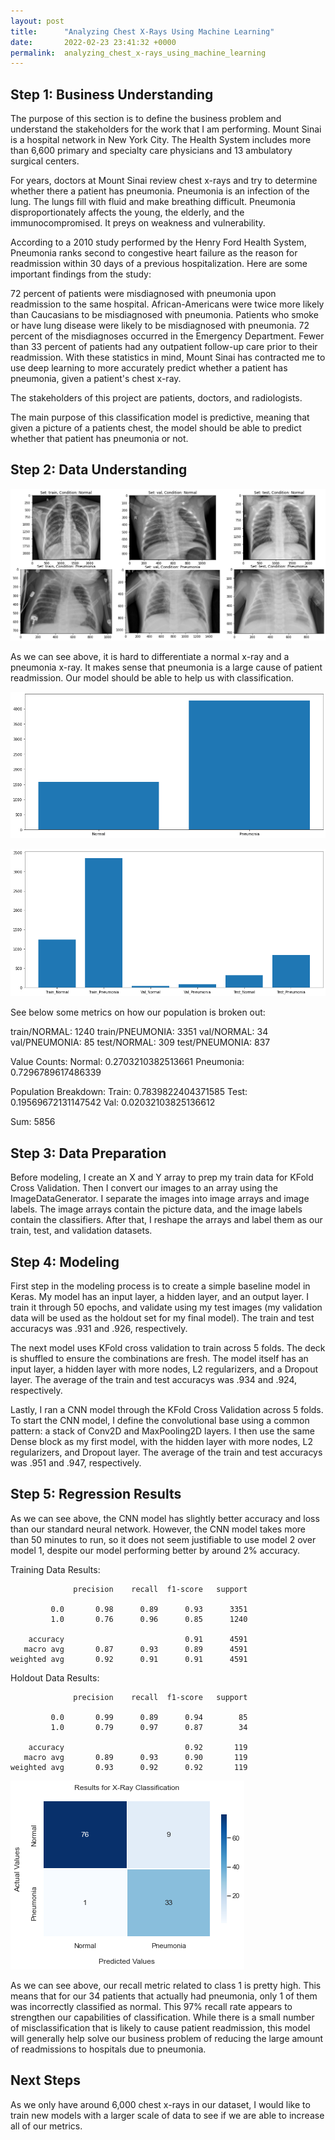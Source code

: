 ```yaml
---
layout: post
title:      "Analyzing Chest X-Rays Using Machine Learning"
date:       2022-02-23 23:41:32 +0000
permalink:  analyzing_chest_x-rays_using_machine_learning
---
```




## Step 1: Business Understanding

The purpose of this section is to define the business problem and understand the stakeholders for the work that I am performing. Mount Sinai is a hospital network in New York City. The Health System includes more than 6,600 primary and specialty care physicians and 13 ambulatory surgical centers.

For years, doctors at Mount Sinai review chest x-rays and try to determine whether there a patient has pneumonia. Pneumonia is an infection of the lung. The lungs fill with fluid and make breathing difficult. Pneumonia disproportionately affects the young, the elderly, and the immunocompromised. It preys on weakness and vulnerability.

According to a 2010 study performed by the Henry Ford Health System, Pneumonia ranks second to congestive heart failure as the reason for readmission within 30 days of a previous hospitalization. Here are some important findings from the study:

72 percent of patients were misdiagnosed with pneumonia upon readmission to the same hospital.
African-Americans were twice more likely than Caucasians to be misdiagnosed with pneumonia.
Patients who smoke or have lung disease were likely to be misdiagnosed with pneumonia.
72 percent of the misdiagnoses occurred in the Emergency Department.
Fewer than 33 percent of patients had any outpatient follow-up care prior to their readmission.
With these statistics in mind, Mount Sinai has contracted me to use deep learning to more accurately predict whether a patient has pneumonia, given a patient's chest x-ray.

The stakeholders of this project are patients, doctors, and radiologists.

The main purpose of this classification model is predictive, meaning that given a picture of a patients chest, the model should be able to predict whether that patient has pneumonia or not.

## Step 2: Data Understanding

![Image1](https://raw.githubusercontent.com/justingrisanti/dsc-phase-4-project/main/Visualizations/chestxrays.png)

As we can see above, it is hard to differentiate a normal x-ray and a pneumonia x-ray. It makes sense that pneumonia is a large cause of patient readmission. Our model should be able to help us with classification.

![Image2](https://raw.githubusercontent.com/justingrisanti/dsc-phase-4-project/main/Visualizations/ClassPopulation.png)

![Image3](https://raw.githubusercontent.com/justingrisanti/dsc-phase-4-project/main/Visualizations/FolderPopulation.png)

See below some metrics on how our population is broken out:

train/NORMAL: 1240
train/PNEUMONIA: 3351
val/NORMAL: 34
val/PNEUMONIA: 85
test/NORMAL: 309
test/PNEUMONIA: 837

Value Counts: 
Normal: 0.2703210382513661 
Pneumonia: 0.7296789617486339

Population Breakdown: 
Train: 0.7839822404371585 
Test: 0.19569672131147542 
Val: 0.02032103825136612

Sum:  5856

## Step 3: Data Preparation

Before modeling, I create an X and Y array to prep my train data for KFold Cross Validation. Then I convert our images to an array using the ImageDataGenerator. I separate the images into image arrays and image labels. The image arrays contain the picture data, and the image labels contain the classifiers. After that, I reshape the arrays and label them as our train, test, and validation datasets.

## Step 4: Modeling

First step in the modeling process is to create a simple baseline model in Keras. My model has an input layer, a hidden layer, and an output layer. I train it through 50 epochs, and validate using my test images (my validation data will be used as the holdout set for my final model). The train and test accuracys was .931 and .926, respectively.

The next model uses KFold cross validation to train across 5 folds. The deck is shuffled to ensure the combinations are fresh. The model itself has an input layer, a hidden layer with more nodes, L2 regularizers, and a Dropout layer. The average of the train and test accuracys was .934 and .924, respectively.

Lastly, I ran a CNN model through the KFold Cross Validation across 5 folds. To start the CNN model, I define the convolutional base using a common pattern: a stack of Conv2D and MaxPooling2D layers. I then use the same Dense block as my first model, with the hidden layer with more nodes, L2 regularizers, and Dropout layer. The average of the train and test accuracys was .951 and .947, respectively.


## Step 5: Regression Results


As we can see above, the CNN model has slightly better accuracy and loss than our standard neural network. However, the CNN model takes more than 50 minutes to run, so it does not seem justifiable to use model 2 over model 1, despite our model performing better by around 2% accuracy.

Training Data Results:

                  precision    recall  f1-score   support

             0.0       0.98      0.89      0.93      3351
             1.0       0.76      0.96      0.85      1240

        accuracy                           0.91      4591
       macro avg       0.87      0.93      0.89      4591
    weighted avg       0.92      0.91      0.91      4591


Holdout Data Results:

                  precision    recall  f1-score   support

             0.0       0.99      0.89      0.94        85
             1.0       0.79      0.97      0.87        34

        accuracy                           0.92       119
       macro avg       0.89      0.93      0.90       119
    weighted avg       0.93      0.92      0.92       119

![Image4](https://raw.githubusercontent.com/justingrisanti/dsc-phase-4-project/main/Visualizations/ConfusionMatrix.png)


As we can see above, our recall metric related to class 1 is pretty high. This means that for our 34 patients that actually had pneumonia, only 1 of them was incorrectly classified as normal. This 97% recall rate appears to strengthen our capabilities of classification. While there is a small number of misclassification that is likely to cause patient readmission, this model will generally help solve our business problem of reducing the large amount of readmissions to hospitals due to pneumonia.

## Next Steps

As we only have around 6,000 chest x-rays in our dataset, I would like to train new models with a larger scale of data to see if we are able to increase all of our metrics.


